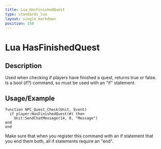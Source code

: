 ```yaml
---
title: Lua_HasFinishedQuest
type: standards_lua
layout: single_markdown
position: 150
---
```


# Lua HasFinishedQuest

## Description

Used when checking if players have finished a quest, returns true or false. Is a bool (if?) command, so must be used with an "if" statement.

## Usage/Example

```
function NPC_Quest_Check(Unit, Event)
  if player:HasFinishedQuest(#) then
    Unit:SendChatMessage(14, 0, "Message")
end
end
```

Make sure that when you register this command with an if statement that you end them both, all if statements require an "end".
